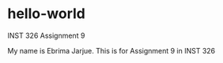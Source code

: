 # hello-world
INST 326 Assignment 9

My name is Ebrima Jarjue. This is for Assignment 9 in INST 326

